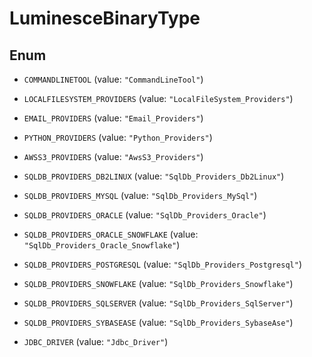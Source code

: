 

# LuminesceBinaryType

## Enum


* `COMMANDLINETOOL` (value: `"CommandLineTool"`)

* `LOCALFILESYSTEM_PROVIDERS` (value: `"LocalFileSystem_Providers"`)

* `EMAIL_PROVIDERS` (value: `"Email_Providers"`)

* `PYTHON_PROVIDERS` (value: `"Python_Providers"`)

* `AWSS3_PROVIDERS` (value: `"AwsS3_Providers"`)

* `SQLDB_PROVIDERS_DB2LINUX` (value: `"SqlDb_Providers_Db2Linux"`)

* `SQLDB_PROVIDERS_MYSQL` (value: `"SqlDb_Providers_MySql"`)

* `SQLDB_PROVIDERS_ORACLE` (value: `"SqlDb_Providers_Oracle"`)

* `SQLDB_PROVIDERS_ORACLE_SNOWFLAKE` (value: `"SqlDb_Providers_Oracle_Snowflake"`)

* `SQLDB_PROVIDERS_POSTGRESQL` (value: `"SqlDb_Providers_Postgresql"`)

* `SQLDB_PROVIDERS_SNOWFLAKE` (value: `"SqlDb_Providers_Snowflake"`)

* `SQLDB_PROVIDERS_SQLSERVER` (value: `"SqlDb_Providers_SqlServer"`)

* `SQLDB_PROVIDERS_SYBASEASE` (value: `"SqlDb_Providers_SybaseAse"`)

* `JDBC_DRIVER` (value: `"Jdbc_Driver"`)



